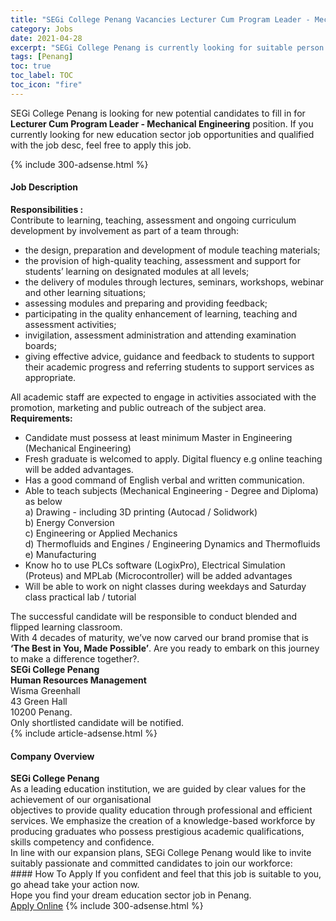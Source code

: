 ```yaml
---
title: "SEGi College Penang Vacancies Lecturer Cum Program Leader - Mechanical Engineering" 
category: Jobs 
date: 2021-04-28 
excerpt: "SEGi College Penang is currently looking for suitable person to fill in the Lecturer Cum Program Leader - Mechanical Engineering which positioned at Penang" 
tags: [Penang] 
toc: true 
toc_label: TOC 
toc_icon: "fire" 
--- 
```


<p>SEGi College Penang is looking for new potential candidates to fill in for <b>Lecturer Cum Program Leader - Mechanical Engineering</b> position. If you currently looking for new education sector job opportunities and qualified with the job desc, feel free to apply this job.
</p>{% include 300-adsense.html %} 
<div><div><h4>Job Description</h4></div><div><div><span><div><div><strong>Responsibilities :</strong><div>Contribute to learning, teaching, assessment and ongoing curriculum development by involvement as part of a team through:</div><ul><li>the design, preparation and development of module teaching materials;</li><li>the provision of high-quality teaching, assessment and support for students&#8217; learning on designated modules at all levels;</li><li>the delivery of modules through lectures, seminars, workshops, webinar and other learning situations;</li><li>assessing modules and preparing and providing feedback;</li><li>participating in the quality enhancement of learning, teaching and assessment activities;</li><li>invigilation, assessment administration and attending examination boards;</li><li>giving effective advice, guidance and feedback to students to support their academic progress and referring students to support services as appropriate.</li></ul><div>All academic staff are expected to engage in activities associated with the promotion, marketing and public outreach of the subject area.</div><div><strong>Requirements:</strong></div><ul><li>Candidate must possess at least minimum Master in Engineering (Mechanical Engineering)</li><li>Fresh graduate is welcomed to apply. Digital fluency e.g online teaching will be added advantages.</li><li>Has a good command of English verbal and written communication.</li><li>Able to teach subjects (Mechanical Engineering - Degree and Diploma) as below<br>a) Drawing - including 3D printing (Autocad / Solidwork)<br>b) Energy Conversion<br>c) Engineering or Applied Mechanics<br>d) Thermofluids and Engines / Engineering Dynamics and Thermofluids<br>e) Manufacturing</li><li>Know ho to use PLCs software (LogixPro), Electrical Simulation (Proteus) and MPLab (Microcontroller) will be added advantages</li><li>Will be able to work on night classes during weekdays and Saturday class practical lab / tutorial</li></ul><div>The successful candidate will be responsible to conduct blended and flipped learning classroom.</div><div>With 4 decades of maturity, we&#8217;ve now carved our brand promise that is <strong>&#8216;The Best in You, Made Possible&#8217;</strong>. Are you ready to embark on this journey to make a difference together?.</div><div><strong>SEGi College Penang<br>Human Resources Management</strong><br>Wisma Greenhall<br>43 Green Hall<br>10200 Penang.</div><div>Only shortlisted candidate will be notified.</div></div></div></span></div></div></div> 
{% include article-adsense.html %} 
<div><div><h4>Company Overview</h4></div><div><div><span><div><div>
<div>
<strong>SEGi College Penang </strong></div>
<div>
		As a leading education institution, we are guided by clear values for the achievement of our organisational</div>
<div>
		objectives to provide quality education through professional and efficient services. We emphasize the creation of a knowledge-based workforce by producing graduates who possess prestigious academic qualifications, skills competency and confidence.</div>
<div>
		In line with our expansion plans, SEGi College Penang would like to invite suitably passionate and committed candidates to join our workforce:</div>
</div></div></span></div></div></div> 
#### How To Apply 
If you confident and feel that this job is suitable to you, go ahead take your action now. <br/> 
Hope you find your dream education sector job in Penang. <br/> 
<a href="https://www.jobstreet.com.my/en/job/lecturer-cum-program-leader-mechanical-engineering-4534585?jobId=jobstreet-my-job-4534585" class="btn btn--info" target="_blank" rel="nofollow noopenner">Apply Online</a> 
{% include 300-adsense.html %} 